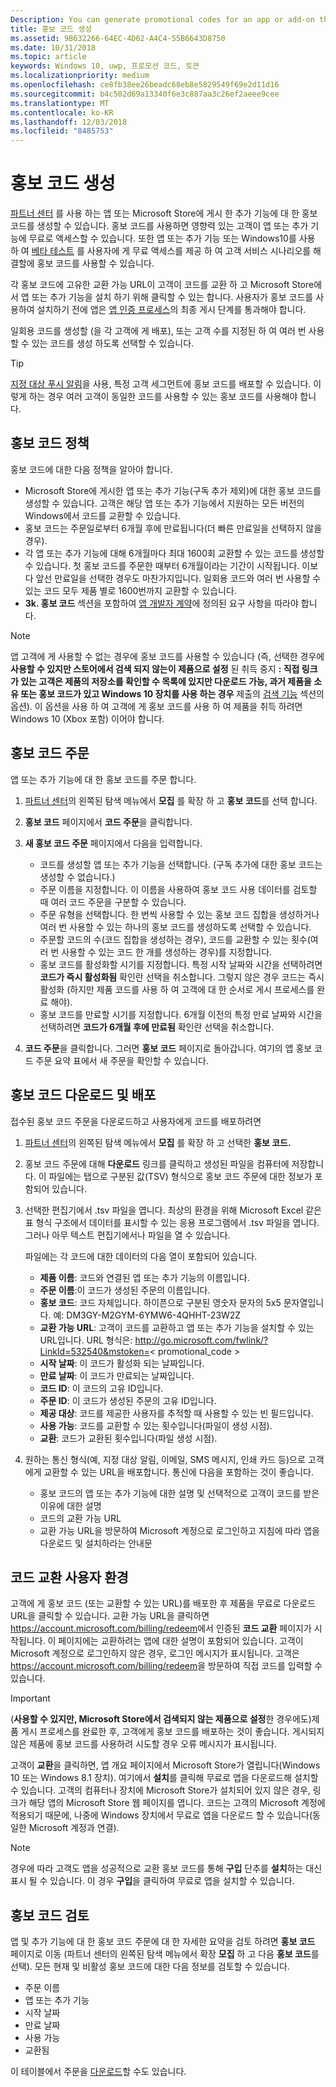 ```yaml
---
Description: You can generate promotional codes for an app or add-on that you have published in the Microsoft Store.
title: 홍보 코드 생성
ms.assetid: 9B632266-64EC-4D62-A4C4-55B6643D8750
ms.date: 10/31/2018
ms.topic: article
keywords: Windows 10, uwp, 프로모션 코드, 토큰
ms.localizationpriority: medium
ms.openlocfilehash: ce8fb38ee26beadc68eb8e5829549f69e2d11d16
ms.sourcegitcommit: b4c502d69a13340f6e3c887aa3c26ef2aeee9cee
ms.translationtype: MT
ms.contentlocale: ko-KR
ms.lasthandoff: 12/03/2018
ms.locfileid: "8485753"
---
```

# <a name="generate-promotional-codes"></a>홍보 코드 생성


[파트너 센터](https://partner.microsoft.com/dashboard) 를 사용 하는 앱 또는 Microsoft Store에 게시 한 추가 기능에 대 한 홍보 코드를 생성할 수 있습니다. 홍보 코드를 사용하면 영향력 있는 고객이 앱 또는 추가 기능에 무료로 액세스할 수 있습니다. 또한 앱 또는 추가 기능 또는 Windows10를 사용 하 여 [베타 테스트](beta-testing-and-targeted-distribution.md) 를 사용자에 게 무료 액세스를 제공 하 여 고객 서비스 시나리오를 해결할에 홍보 코드를 사용할 수 있습니다. 

각 홍보 코드에 고유한 교환 가능 URL이 고객이 코드를 교환 하 고 Microsoft Store에서 앱 또는 추가 기능을 설치 하기 위해 클릭할 수 있는 합니다.  사용자가 홍보 코드를 사용하여 설치하기 전에 앱은 [앱 인증 프로세스](the-app-certification-process.md)의 최종 게시 단계를 통과해야 합니다.

일회용 코드를 생성할 (을 각 고객에 게 배포), 또는 고객 수를 지정된 하 여 여러 번 사용할 수 있는 코드를 생성 하도록 선택할 수 있습니다.

> [!TIP]
> [지정 대상 푸시 알림](send-push-notifications-to-your-apps-customers.md)을 사용, 특정 고객 세그먼트에 홍보 코드를 배포할 수 있습니다. 이렇게 하는 경우 여러 고객이 동일한 코드를 사용할 수 있는 홍보 코드를 사용해야 합니다.


## <a name="promotional-code-policies"></a>홍보 코드 정책

홍보 코드에 대한 다음 정책을 알아야 합니다.

-   Microsoft Store에 게시한 앱 또는 추가 기능(구독 추가 제외)에 대한 홍보 코드를 생성할 수 있습니다. 고객은 해당 앱 또는 추가 기능에서 지원하는 모든 버전의 Windows에서 코드를 교환할 수 있습니다.
-   홍보 코드는 주문일로부터 6개월 후에 만료됩니다(더 빠른 만료일을 선택하지 않을 경우).
-   각 앱 또는 추가 기능에 대해 6개월마다 최대 1600회 교환할 수 있는 코드를 생성할 수 있습니다. 첫 홍보 코드를 주문한 때부터 6개월이라는 기간이 시작됩니다. 이보다 앞선 만료일을 선택한 경우도 마찬가지입니다. 일회용 코드와 여러 번 사용할 수 있는 코드 모두 제품 별로 1600번까지 교환할 수 있습니다.
-   **3k. 홍보 코드** 섹션을 포함하여 [앱 개발자 계약](https://docs.microsoft.com/legal/windows/agreements/app-developer-agreement)에 정의된 요구 사항을 따라야 합니다.

> [!NOTE]
> 앱 고객에 게 사용할 수 없는 경우에 홍보 코드를 사용할 수 있습니다 (즉, 선택한 경우에 **사용할 수 있지만 스토어에서 검색 되지 않는이 제품으로 설정** 된 취득 중지 **: 직접 링크가 있는 고객은 제품의 저장소를 확인할 수 목록에 있지만 다운로드 가능, 과거 제품을 소유 또는 홍보 코드가 있고 Windows 10 장치를 사용 하는 경우** 제출의 [검색 기능](choose-visibility-options.md#discoverability) 섹션의 옵션). 이 옵션을 사용 하 여 고객에 게 홍보 코드를 사용 하 여 제품을 취득 하려면 Windows 10 (Xbox 포함) 이어야 합니다.


## <a name="order-promotional-codes"></a>홍보 코드 주문

앱 또는 추가 기능에 대 한 홍보 코드를 주문 합니다.

1.  [파트너 센터](https://partner.microsoft.com/dashboard)의 왼쪽된 탐색 메뉴에서 **모집** 를 확장 하 고 **홍보 코드**를 선택 합니다.

2.   **홍보 코드** 페이지에서 **코드 주문**을 클릭합니다.

3.  **새 홍보 코드 주문** 페이지에서 다음을 입력합니다.
    -   코드를 생성할 앱 또는 추가 기능을 선택합니다. (구독 추가에 대한 홍보 코드는 생성할 수 없습니다.)
    -   주문 이름을 지정합니다. 이 이름을 사용하여 홍보 코드 사용 데이터를 검토할 때 여러 코드 주문을 구분할 수 있습니다.
    -   주문 유형을 선택합니다. 한 번씩 사용할 수 있는 홍보 코드 집합을 생성하거나 여러 번 사용할 수 있는 하나의 홍보 코드를 생성하도록 선택할 수 있습니다.
    -   주문할 코드의 수(코드 집합을 생성하는 경우), 코드를 교환할 수 있는 횟수(여러 번 사용할 수 있는 코드 한 개를 생성하는 경우)를 지정합니다.
    -   홍보 코드를 활성화할 시기를 지정합니다. 특정 시작 날짜와 시간을 선택하려면 **코드가 즉시 활성화됨** 확인란 선택을 취소합니다. 그렇지 않은 경우 코드는 즉시 활성화 (하지만 제품 코드를 사용 하 여 고객에 대 한 순서로 게시 프로세스를 완료 해야).
    -   홍보 코드를 만료할 시기를 지정합니다. 6개월 이전의 특정 만료 날짜와 시간을 선택하려면 **코드가 6개월 후에 만료됨** 확인란 선택을 취소합니다.

4.  **코드 주문**을 클릭합니다. 그러면 **홍보 코드** 페이지로 돌아갑니다. 여기의 앱 홍보 코드 주문 요약 표에서 새 주문을 확인할 수 있습니다.


## <a name="download-and-distribute-promotional-codes"></a>홍보 코드 다운로드 및 배포

접수된 홍보 코드 주문을 다운로드하고 사용자에게 코드를 배포하려면

1.  [파트너 센터](https://partner.microsoft.com/dashboard)의 왼쪽된 탐색 메뉴에서 **모집** 를 확장 하 고 선택한 **홍보 코드.**
2.  홍보 코드 주문에 대해 **다운로드** 링크를 클릭하고 생성된 파일을 컴퓨터에 저장합니다. 이 파일에는 탭으로 구분된 값(TSV) 형식으로 홍보 코드 주문에 대한 정보가 포함되어 있습니다.
3.  선택한 편집기에서 .tsv 파일을 엽니다. 최상의 환경을 위해 Microsoft Excel 같은 표 형식 구조에서 데이터를 표시할 수 있는 응용 프로그램에서 .tsv 파일을 엽니다. 그러나 아무 텍스트 편집기에서나 파일을 열 수 있습니다.

    파일에는 각 코드에 대한 데이터의 다음 열이 포함되어 있습니다.

    -   **제품 이름**: 코드와 연결된 앱 또는 추가 기능의 이름입니다.
    -   **주문 이름**:이 코드가 생성된 주문의 이름입니다.
    -   **홍보 코드**: 코드 자체입니다. 하이픈으로 구분된 영숫자 문자의 5x5 문자열입니다. 예: DM3GY-M2GYM-6YMW6-4QHHT-23W2Z
    -   **교환 가능 URL**: 고객이 코드를 교환하고 앱 또는 추가 기능을 설치할 수 있는 URL입니다. URL 형식은: http://go.microsoft.com/fwlink/?LinkId=532540&mstoken=&lt; promotional_code >
    -   **시작 날짜**: 이 코드가 활성화 되는 날짜입니다.
    -   **만료 날짜**: 이 코드가 만료되는 날짜입니다.
    -   **코드 ID**: 이 코드의 고유 ID입니다.
    -   **주문 ID**: 이 코드가 생성된 주문의 고유 ID입니다.
    -   **제공 대상**: 코드를 제공한 사용자를 추적할 때 사용할 수 있는 빈 필드입니다.
    -   **사용 가능**: 코드를 교환할 수 있는 횟수입니다(파일이 생성 시점).
    -   **교환**: 코드가 교환된 횟수입니다(파일 생성 시점).

4.  원하는 통신 형식(예, 지정 대상 알림, 이메일, SMS 메시지, 인쇄 카드 등)으로 고객에게 교환할 수 있는 URL을 배포합니다. 통신에 다음을 포함하는 것이 좋습니다.
    -   홍보 코드의 앱 또는 추가 기능에 대한 설명 및 선택적으로 고객이 코드를 받은 이유에 대한 설명
    -   코드의 교환 가능 URL
    -   교환 가능 URL을 방문하여 Microsoft 계정으로 로그인하고 지침에 따라 앱을 다운로드 및 설치하라는 안내문


## <a name="code-redemption-user-experience"></a>코드 교환 사용자 환경

고객에 게 홍보 코드 (또는 교환할 수 있는 URL)를 배포한 후 제품을 무료로 다운로드 URL을 클릭할 수 있습니다. 교환 가능 URL을 클릭하면 <https://account.microsoft.com/billing/redeem>에서 인증된 **코드 교환** 페이지가 시작됩니다. 이 페이지에는 교환하려는 앱에 대한 설명이 포함되어 있습니다. 고객이 Microsoft 계정으로 로그인하지 않은 경우, 로그인 메시지가 표시됩니다. 고객은 <https://account.microsoft.com/billing/redeem>을 방문하여 직접 코드를 입력할 수 있습니다.

> [!IMPORTANT]
> (**사용할 수 있지만, Microsoft Store에서 검색되지 않는 제품으로 설정**한 경우에도)제품 게시 프로세스를 완료한 후, 고객에게 홍보 코드를 배포하는 것이 좋습니다. 게시되지 않은 제품에 홍보 코드를 사용하려 시도할 경우 오류 메시지가 표시됩니다.

고객이 **교환**을 클릭하면, 앱 개요 페이지에서 Microsoft Store가 열립니다(Windows 10 또는 Windows 8.1 장치). 여기에서 **설치**를 클릭해 무료로 앱을 다운로드해 설치할 수 있습니다. 고객의 컴퓨터나 장치에 Microsoft Store가 설치되어 있지 않은 경우, 링크가 해당 앱의 Microsoft Store 웹 페이지를 엽니다. 코드는 고객의 Microsoft 계정에 적용되기 때문에, 나중에 Windows 장치에서 무료로 앱을 다운로드 할 수 있습니다(동일한 Microsoft 계정과 연결).

> [!NOTE]
> 경우에 따라 고객도 앱을 성공적으로 교환 홍보 코드를 통해 **구입** 단추를 **설치**하는 대신 표시 될 수 있습니다. 이 경우 **구입**을 클릭하여 무료로 앱을 설치할 수 있습니다.


## <a name="review-your-promotional-codes"></a>홍보 코드 검토

앱 및 추가 기능에 대 한 홍보 코드 주문에 대 한 자세한 요약을 검토 하려면 **홍보 코드** 페이지로 이동 (파트너 센터의 왼쪽된 탐색 메뉴에서 확장 **모집** 하 고 다음 **홍보 코드**를 선택). 모든 현재 및 비활성 홍보 코드에 대한 다음 정보를 검토할 수 있습니다.
-   주문 이름
-   앱 또는 추가 기능
-   시작 날짜
-   만료 날짜
-   사용 가능
-   교환됨

이 테이블에서 주문을 [다운로드](#download-and-distribute-promotional-codes)할 수도 있습니다.

 

